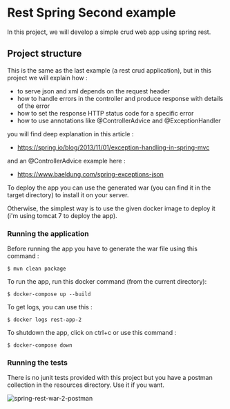 # Rest Spring Second example

In this project, we will develop a simple crud web app using spring rest.

## Project structure

This is the same as the last example (a rest crud application), but in this project we will explain how :

- to serve json and xml depends on the request header
- how to handle errors in the controller and produce response with details of the error
- how to set the response HTTP status code for a specific error
- how to use annotations like @ControllerAdvice and @ExceptionHandler

you will find deep explanation in this article :

- https://spring.io/blog/2013/11/01/exception-handling-in-spring-mvc

and an @ControllerAdvice example here :

- https://www.baeldung.com/spring-exceptions-json

To deploy the app you can use the generated war (you can find it in the target directory) to install it on your server.

Otherwise, the simplest way is to use the given docker image to deploy it (i'm using tomcat 7 to deploy the app).

### Running the application

Before running the app you have to generate the war file using this command :

```shell script
$ mvn clean package
```

To run the app, run this docker command (from the current directory):

```shell script
$ docker-compose up --build
```

To get logs, you can use this :

```shell script
$ docker logs rest-app-2
```

To shutdown the app, click on ctrl+c or use this command :

```shell script
$ docker-compose down
```

### Running the tests

There is no junit tests provided with this project but you have a postman collection in the resources directory. Use it if you want.

![spring-rest-war-2-postman](https://user-images.githubusercontent.com/16627692/73072689-e9c18d00-3eb5-11ea-8f76-2da945df353c.png)
